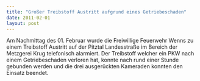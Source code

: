 ```yaml
---
title: "Großer Treibstoff Austritt aufgrund eines Getriebeschaden"
date: 2011-02-01
layout: post
---
```


Am Nachmittag des 01. Februar wurde die Freiwillige Feuerwehr Wenns zu einem Treibstoff Austritt auf der Pitztal Landesstraße im Bereich der Metzgerei Krug telefonisch alarmiert. Der Treibstoff welcher ein PKW nach einem Getriebeschaden verloren hat, konnte nach rund einer Stunde gebunden werden und die drei ausgerückten Kameraden konnten den Einsatz beendet.